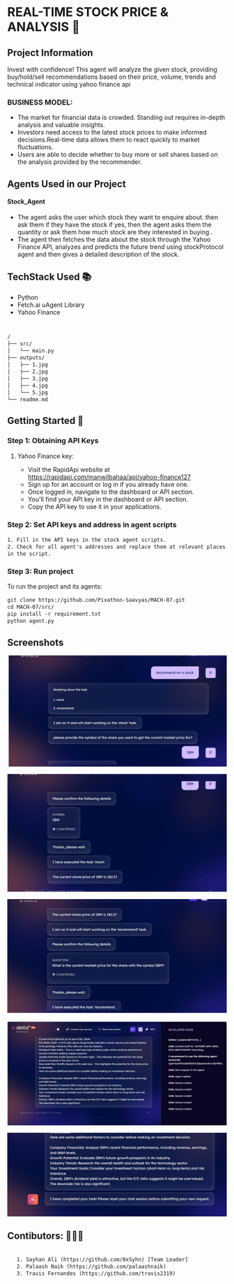 
# REAL-TIME STOCK PRICE & ANALYSIS 🤑

## Project Information

Invest with confidence! This agent will analyze the given stock, providing buy/hold/sell recommendations based on their price, volume, trends and technical indicator using yahoo finance api

### BUSINESS MODEL: 

 - The market for financial data is crowded. Standing out requires in-depth analysis and valuable insights.
- Investors need access to the latest stock prices to make informed decisions.Real-time data allows them to react quickly to market fluctuations.
 - Users are able to decide whether to buy more or sell shares based on the analysis provided by the recommender.



## Agents Used in our Project

#### Stock_Agent
   - The agent asks the user which stock they want to enquire about. then ask them if they have the stock if yes, then the agent asks them the quantity or ask them how much stock are they interested in buying .
   - The agent then fetches the data about the stock through the Yahoo Finance API, analyzes and predicts the future trend using stockProtocol agent and then gives a detailed description of the stock.

## TechStack Used 📚

- Python
- Fetch.ai uAgent Library
- Yahoo Finance

#

```
/
├── src/
│   └── main.py
├── outputs/
│   ├── 1.jpg
│   ├── 2.jpg
│   ├── 3.jpg
│   ├── 4.jpg
│   └── 5.jpg
└── readme.md
```

## Getting Started 🚀

### Step 1: Obtaining API Keys

1. Yahoo Finance key:

   - Visit the RapidApi website at https://rapidapi.com/manwilbahaa/api/yahoo-finance127
   - Sign up for an account or log in if you already have one.
   - Once logged in, navigate to the dashboard or API section.
   - You'll find your API key in the dashboard or API section.
   - Copy the API key to use it in your applications.

### Step 2: Set API keys and address in agent scripts

    1. Fill in the API keys in the stock agent scripts.
    2. Check for all agent's addresses and replace them at relevant places in the script.

### Step 3: Run project

To run the project and its agents:

```
git clone https://github.com/Pixathon-Saavyas/MACH-07.git
cd MACH-07/src/
pip install -r requirement.txt 
python agent.py
```

## Screenshots

![App Screenshot](/outputs/1.jpg)

![App Screenshot](/outputs/2.jpg)

![App Screenshot](/outputs/3.jpg)

![App Screenshot](/outputs/4.jpg)

![App Screenshot](/outputs/5.jpg)



## Contibutors: 👨🏻‍💻

```

   1. Sayhan Ali (https://github.com/0xSyhn) [Team Leader]
   2. Palaash Naik (https://github.com/palaashnaik)
   3. Travis Fernandes (https://github.com/travis2319)

```